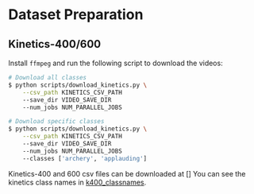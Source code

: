 # Dataset Preparation

## Kinetics-400/600 

Install `ffmpeg` and run the following script to download the videos:

```bash
# Download all classes
$ python scripts/download_kinetics.py \
    --csv_path KINETICS_CSV_PATH
    --save_dir VIDEO_SAVE_DIR
    --num_jobs NUM_PARALLEL_JOBS

# Download specific classes
$ python scripts/download_kinetics.py \
    --csv_path KINETICS_CSV_PATH
    --save_dir VIDEO_SAVE_DIR
    --num_jobs NUM_PARALLEL_JOBS
    --classes ['archery', 'applauding']
```

Kinetics-400 and 600 csv files can be downloaded at [] 
You can see the kinetics class names in [k400_classnames](../data/k400_classnames.txt).